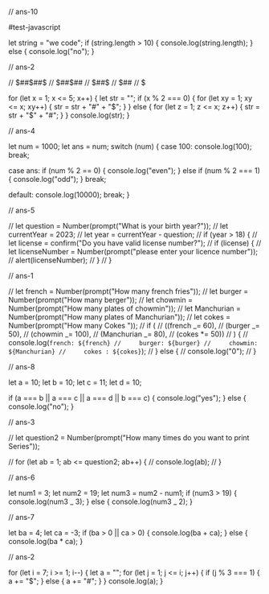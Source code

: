 // ans-10

#test-javascript

let string = "we code";
if (string.length > 10) {
console.log(string.length);
} else {
console.log("no");
}

// ans-2

// $##$##$
// $##$##
// $##$
// $##
// $

for (let x = 1; x <= 5; x++) {
let str = "";
if (x % 2 === 0) {
for (let xy = 1; xy <= x; xy++) {
str = str + "#" + "$";
    }
  } else {
    for (let z = 1; z <= x; z++) {
      str = str + "$" + "#";
}
}
console.log(str);
}

// ans-4

let num = 1000;
let ans = num;
switch (num) {
case 100:
console.log(100);
break;

case ans:
if (num % 2 == 0) {
console.log("even");
} else if (num % 2 === 1) {
console.log("odd");
}
break;

default:
console.log(10000);
break;
}

// ans-5

// let question = Number(prompt("What is your birth year?"));
// let currentYear = 2023;
// let year = currentYear - question;
// if (year > 18) {
// let license = confirm("Do you have valid license number?");
// if (license) {
// let licenseNumber = Number(prompt("please enter your licence number"));
// alert(licenseNumber);
// }
// }

// ans-1

// let french = Number(prompt("How many french fries"));
// let burger = Number(prompt("How many berger"));
// let chowmin = Number(prompt("How many plates of chowmin"));
// let Manchurian = Number(prompt("How many plates of Manchurian"));
// let cokes = Number(prompt("How many Cokes "));
// if (
// ((french _= 60),
// (burger _= 50),
// (chowmin _= 100),
// (Manchurian _= 80),
// (cokes \*= 50))
// ) {
// console.log(`french: ${french}
//     burger: ${burger}
//     chowmin: ${Manchurian}
//     cokes : ${cokes}`);
// } else {
// console.log("0");
// }

// ans-8

let a = 10;
let b = 10;
let c = 11;
let d = 10;

if (a === b || a === c || a === d || b === c) {
console.log("yes");
} else {
console.log("no");
}

// ans-3

// let question2 = Number(prompt("How many times do you want to print Series"));

// for (let ab = 1; ab <= question2; ab++) {
// console.log(ab);
// }

// ans-6

let num1 = 3;
let num2 = 19;
let num3 = num2 - num1;
if (num3 > 19) {
console.log(num3 _ 3);
} else {
console.log(num3 _ 2);
}

// ans-7

let ba = 4;
let ca = -3;
if (ba > 0 || ca > 0) {
console.log(ba + ca);
} else {
console.log(ba \* ca);
}

// ans-2

for (let i = 7; i >= 1; i--) {
let a = "";
for (let j = 1; j <= i; j++) {
if (j % 3 === 1) {
a += "$";
} else {
a += "#";
}
}
console.log(a);
}
